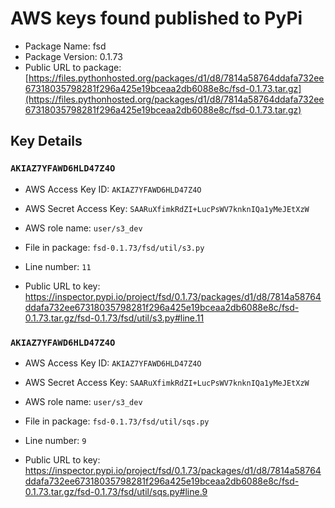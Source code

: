 # AWS keys found published to PyPi

* Package Name: fsd
* Package Version: 0.1.73
* Public URL to package: [https://files.pythonhosted.org/packages/d1/d8/7814a58764ddafa732ee67318035798281f296a425e19bceaa2db6088e8c/fsd-0.1.73.tar.gz](https://files.pythonhosted.org/packages/d1/d8/7814a58764ddafa732ee67318035798281f296a425e19bceaa2db6088e8c/fsd-0.1.73.tar.gz)

## Key Details

### `AKIAZ7YFAWD6HLD47Z4O`

* AWS Access Key ID: `AKIAZ7YFAWD6HLD47Z4O`
* AWS Secret Access Key: `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` 
* AWS role name: `user/s3_dev`
* File in package: `fsd-0.1.73/fsd/util/s3.py`
* Line number: `11`

* Public URL to key: https://inspector.pypi.io/project/fsd/0.1.73/packages/d1/d8/7814a58764ddafa732ee67318035798281f296a425e19bceaa2db6088e8c/fsd-0.1.73.tar.gz/fsd-0.1.73/fsd/util/s3.py#line.11



### `AKIAZ7YFAWD6HLD47Z4O`

* AWS Access Key ID: `AKIAZ7YFAWD6HLD47Z4O`
* AWS Secret Access Key: `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` 
* AWS role name: `user/s3_dev`
* File in package: `fsd-0.1.73/fsd/util/sqs.py`
* Line number: `9`

* Public URL to key: https://inspector.pypi.io/project/fsd/0.1.73/packages/d1/d8/7814a58764ddafa732ee67318035798281f296a425e19bceaa2db6088e8c/fsd-0.1.73.tar.gz/fsd-0.1.73/fsd/util/sqs.py#line.9


